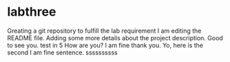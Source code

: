 # labthree
Greating a git repository to fulfill the lab requirement
I am editing the README file. Adding some more details about the project description.
Good to see you.
test in 5
How are you?
I am fine thank you.
Yo, here is the second I am fine sentence.
ssssssssss
